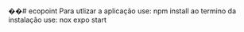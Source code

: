 ��#   e c o p o i n t 
 Para utlizar a aplicação use: 
npm install 
ao termino da instalação use:
nox expo start 

 
